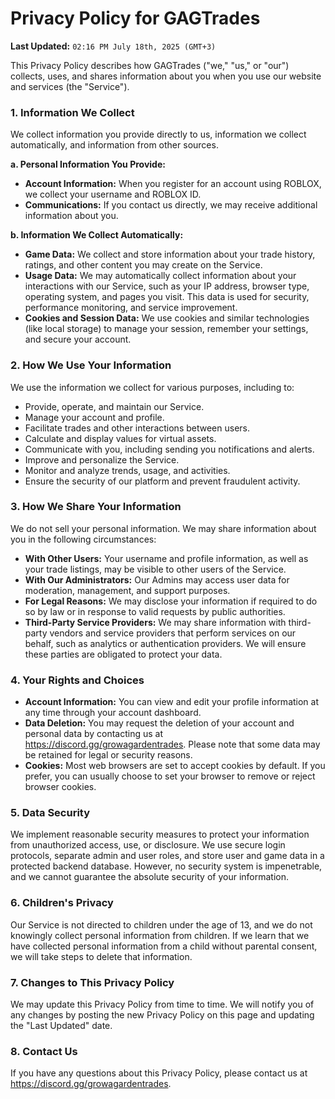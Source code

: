 # Privacy Policy for GAGTrades

**Last Updated:** `02:16 PM July 18th, 2025 (GMT+3)`

This Privacy Policy describes how GAGTrades ("we," "us," or "our") collects, uses, and shares information about you when you use our website and services (the "Service").

### 1. Information We Collect

We collect information you provide directly to us, information we collect automatically, and information from other sources.

**a. Personal Information You Provide:**
-   **Account Information:** When you register for an account using ROBLOX, we collect your username and ROBLOX ID.
-   **Communications:** If you contact us directly, we may receive additional information about you.

**b. Information We Collect Automatically:**
-   **Game Data:** We collect and store information about your trade history, ratings, and other content you may create on the Service.
-   **Usage Data:** We may automatically collect information about your interactions with our Service, such as your IP address, browser type, operating system, and pages you visit. This data is used for security, performance monitoring, and service improvement.
-   **Cookies and Session Data:** We use cookies and similar technologies (like local storage) to manage your session, remember your settings, and secure your account.

### 2. How We Use Your Information

We use the information we collect for various purposes, including to:
-   Provide, operate, and maintain our Service.
-   Manage your account and profile.
-   Facilitate trades and other interactions between users.
-   Calculate and display values for virtual assets.
-   Communicate with you, including sending you notifications and alerts.
-   Improve and personalize the Service.
-   Monitor and analyze trends, usage, and activities.
-   Ensure the security of our platform and prevent fraudulent activity.

### 3. How We Share Your Information

We do not sell your personal information. We may share information about you in the following circumstances:
-   **With Other Users:** Your username and profile information, as well as your trade listings, may be visible to other users of the Service.
-   **With Our Administrators:** Our Admins may access user data for moderation, management, and support purposes.
-   **For Legal Reasons:** We may disclose your information if required to do so by law or in response to valid requests by public authorities.
-   **Third-Party Service Providers:** We may share information with third-party vendors and service providers that perform services on our behalf, such as analytics or authentication providers. We will ensure these parties are obligated to protect your data.

### 4. Your Rights and Choices

-   **Account Information:** You can view and edit your profile information at any time through your account dashboard.
-   **Data Deletion:** You may request the deletion of your account and personal data by contacting us at https://discord.gg/growagardentrades. Please note that some data may be retained for legal or security reasons.
-   **Cookies:** Most web browsers are set to accept cookies by default. If you prefer, you can usually choose to set your browser to remove or reject browser cookies.

### 5. Data Security

We implement reasonable security measures to protect your information from unauthorized access, use, or disclosure. We use secure login protocols, separate admin and user roles, and store user and game data in a protected backend database. However, no security system is impenetrable, and we cannot guarantee the absolute security of your information.

### 6. Children's Privacy

Our Service is not directed to children under the age of 13, and we do not knowingly collect personal information from children. If we learn that we have collected personal information from a child without parental consent, we will take steps to delete that information.

### 7. Changes to This Privacy Policy

We may update this Privacy Policy from time to time. We will notify you of any changes by posting the new Privacy Policy on this page and updating the "Last Updated" date.

### 8. Contact Us

If you have any questions about this Privacy Policy, please contact us at https://discord.gg/growagardentrades.
